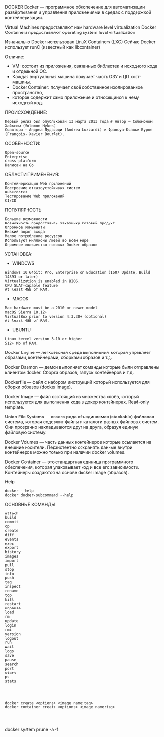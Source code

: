 DOCKER
Docker — программное обеспечение для автоматизации развёртывания и управления приложениями в средах с поддержкой контейнеризации.

Virtual Machines предоставляют нам hardware level virtualization
Docker Containers предоставляют operating system level virtualization

Изначально Docker использовал LinuX Containers (LXC)
Сейчас Docker использует runC (известный как libcontainer)

Отличие:
- VM: состоит из приложения, связанных библиотек и исходного кода и отдельной ОС. 
- Каждая виртуальная машина получает часть ОЗУ и ЦП хост-машины.
- Docker Container: получает своё собственное изолированное пространство, 
- которое содержит само приложение и относящийся к нему исходный код.


ПРОИСХОЖДЕНИЕ:
```
Первый релиз был опубликован 13 марта 2013 года # Автор — Соломоном Хайксом (Solomon Hykes)
Соавторы — Андреа Лудзарди (Andrea Luzzardi) и Франсуа-Ксавье Бурле (François- Xavier Bourlet).
```

ОСОБЕННОСТИ:
```
Open-source 
Enterprise
Cross-platform
Написан на Go
```

ОБЛАСТИ ПРИМЕНЕНИЯ:
```
Контейнеризация Web приложений 
Построение отказоустойчивых систем 
Kubernetes
Тестирование Web приложений
CI/CD
```

ПОПУЛЯРНОСТЬ 
```
Большие возможности
Возможность предоставить заказчику готовый продукт 
Огромное комьюнити
Низкий порог входа
Малое потребление ресурсов
Используют миллионы людей во всём мире
Огромное количество готовых Docker образов
```

УСТАНОВКА: 
- WINDOWS
```
Windows 10 64bit: Pro, Enterprise or Education (1607 Update, Build 14393 or later) 
Virtualization is enabled in BIOS.
CPU SLAT-capable feature
At least 4GB of RAM.
```
- MACOS
```
Mac hardware must be a 2010 or newer model
macOS Sierra 10.12+
VirtualBox prior to version 4.3.30+ (optional) 
At least 4GB of RAM.
```
- UBUNTU 
```
Linux kernel version 3.10 or higher 
512+ Mb of RAM.
```

Docker Engine — легковесная среда выполнения, которая управляет образами, контейнерами, сборками образов и т.д.

Docker Daemon — демон выполняет команды которые были отправлены клиентом docker. Сборка образов, запуск контейнеров и т.д.

Dockerfile — файл с набором инструкций который используется для сборки образов (docker image).

Docker Image — файл состоящий из множества слоёв, который используется для выполнения кода в докер контейнерах. Read-only template.

Union File Systems — своего рода объединяемая (stackable) файловая система, которая содержит файлы и каталоги разных файловых систем. 
Они прозрачно накладываются друг на друга, образуя единую файловую систему.

Docker Volumes — часть данных контейнеров которые ссылаются на внешние носители. 
Перзистентно сохранять данные внутри контейнеров можно только при наличии docker volumes.

Docker Container — это стандартная единица программного обеспечения, которая упаковывает код и все его зависимости. 
Контейнеры создаются на основе docker image (образов).

Help
```
docker --help
docker docker-subcommand --help
```

ОСНОВНЫЕ КОМАНДЫ
```
attach 
build 
commit 
cp 
create 
diff 
events 
exec 
export 
history 
images
import 
pull 
stop 
info 
push 
tag 
inspect 
rename 
top
kill 
restart 
unpause 
load 
rm 
update 
login 
rmi 
version 
logout 
run 
wait 
logs 
save
pause 
search 
port 
start 
ps 
stats
```
   

```



docker create <options> <image name:tag>
docker container create <options> <image name:tag>
   

  

```
docker system prune -a -f
```
